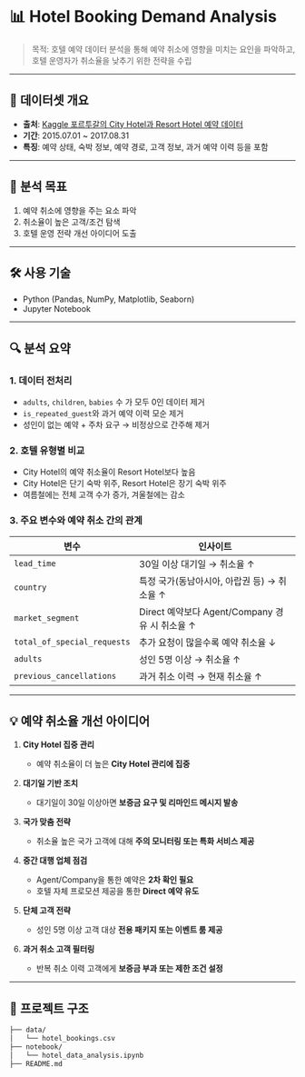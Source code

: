 # 📊 Hotel Booking Demand Analysis

> 목적: 호텔 예약 데이터 분석을 통해 예약 취소에 영향을 미치는 요인을 파악하고, 호텔 운영자가 취소율을 낮추기 위한 전략을 수립

---

## 📁 데이터셋 개요

- **출처**: [Kaggle 포르투갈의 City Hotel과 Resort Hotel 예약 데이터](https://www.kaggle.com/datasets/jessemostipak/hotel-booking-demand)
- **기간**: 2015.07.01 ~ 2017.08.31
- **특징**: 예약 상태, 숙박 정보, 예약 경로, 고객 정보, 과거 예약 이력 등을 포함

---

## 🎯 분석 목표

1. 예약 취소에 영향을 주는 요소 파악
2. 취소율이 높은 고객/조건 탐색
3. 호텔 운영 전략 개선 아이디어 도출

---

## 🛠️ 사용 기술

- Python (Pandas, NumPy, Matplotlib, Seaborn)
- Jupyter Notebook

---

## 🔍 분석 요약

### 1. 데이터 전처리
- `adults`, `children`, `babies` 수 가 모두 0인 데이터 제거
- `is_repeated_guest`와 과거 예약 이력 모순 제거
- 성인이 없는 예약 + 주차 요구 → 비정상으로 간주해 제거

### 2. 호텔 유형별 비교
- City Hotel의 예약 취소율이 Resort Hotel보다 높음
- City Hotel은 단기 숙박 위주, Resort Hotel은 장기 숙박 위주
- 여름철에는 전체 고객 수가 증가, 겨울철에는 감소

### 3. 주요 변수와 예약 취소 간의 관계

| 변수 | 인사이트 |
|------|----------|
| `lead_time` | 30일 이상 대기일 → 취소율 ↑|
| `country` | 특정 국가(동남아시아, 아랍권 등) → 취소율 ↑ |
| `market_segment` | Direct 예약보다 Agent/Company 경유 시 취소율 ↑ |
| `total_of_special_requests` | 추가 요청이 많을수록 예약 취소율 ↓ |
| `adults` | 성인 5명 이상 → 취소율 ↑ |
| `previous_cancellations` | 과거 취소 이력 → 현재 취소율 ↑ |

---

## 💡 예약 취소율 개선 아이디어

1. **City Hotel 집중 관리**
   - 예약 취소율이 더 높은 **City Hotel 관리에 집중**

2. **대기일 기반 조치**
   - 대기일이 30일 이상아면 **보증금 요구 및 리마인드 메시지 발송**

3. **국가 맞춤 전략**
   - 취소율 높은 국가 고객에 대해 **주의 모니터링 또는 특화 서비스 제공**

4. **중간 대행 업체 점검**
   - Agent/Company을 통한 예약은 **2차 확인 필요**
   - 호텔 자체 프로모션 제공을 통한 **Direct 예약 유도**

5. **단체 고객 전략**
   - 성인 5명 이상 고객 대상 **전용 패키지 또는 이벤트 룸 제공**

6. **과거 취소 고객 필터링**
   - 반복 취소 이력 고객에게 **보증금 부과 또는 제한 조건 설정**

---

## 📂 프로젝트 구조

```bash
├── data/
│   └── hotel_bookings.csv
├── notebook/
│   └── hotel_data_analysis.ipynb
├── README.md
